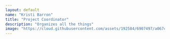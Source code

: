 ```yaml
---
layout: default
name: "Kristi Barron"
title: "Project Coordinator"
description: "Organizes all the things"
image: "https://cloud.githubusercontent.com/assets/192584/6907497/a067c70a-d704-11e4-84f4-4867e33eb530.gif"
---
```

